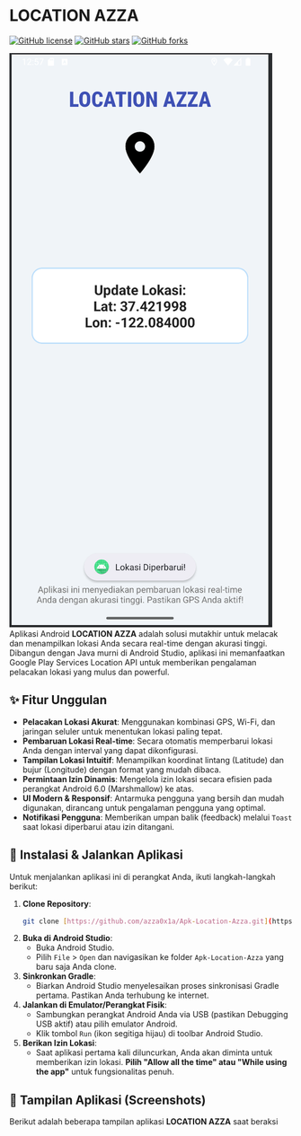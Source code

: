# LOCATION AZZA

[![GitHub license](https://img.shields.io/badge/license-MIT-blue.svg)](https://github.com/azza0x1a/Apk-Location-Azza/blob/main/LICENSE)
[![GitHub stars](https://img.shields.io/github/stars/azza0x1a/Apk-Location-Azza.svg?style=social)](https://github.com/azza0x1a/Apk-Location-Azza/stargazers)
[![GitHub forks](https://img.shields.io/github/forks/azza0x1a/Apk-Location-Azza.svg?style=social)](https://github.com/azza0x1a/Apk-Location-Azza/network/members)

![App Logo/Banner](screenshots/banner.png) Aplikasi Android **LOCATION AZZA** adalah solusi mutakhir untuk melacak dan menampilkan lokasi Anda secara real-time dengan akurasi tinggi. Dibangun dengan Java murni di Android Studio, aplikasi ini memanfaatkan Google Play Services Location API untuk memberikan pengalaman pelacakan lokasi yang mulus dan powerful.


## ✨ Fitur Unggulan

* **Pelacakan Lokasi Akurat**: Menggunakan kombinasi GPS, Wi-Fi, dan jaringan seluler untuk menentukan lokasi paling tepat.
* **Pembaruan Lokasi Real-time**: Secara otomatis memperbarui lokasi Anda dengan interval yang dapat dikonfigurasi.
* **Tampilan Lokasi Intuitif**: Menampilkan koordinat lintang (Latitude) dan bujur (Longitude) dengan format yang mudah dibaca.
* **Permintaan Izin Dinamis**: Mengelola izin lokasi secara efisien pada perangkat Android 6.0 (Marshmallow) ke atas.
* **UI Modern & Responsif**: Antarmuka pengguna yang bersih dan mudah digunakan, dirancang untuk pengalaman pengguna yang optimal.
* **Notifikasi Pengguna**: Memberikan umpan balik (feedback) melalui `Toast` saat lokasi diperbarui atau izin ditangani.

## 🚀 Instalasi & Jalankan Aplikasi

Untuk menjalankan aplikasi ini di perangkat Anda, ikuti langkah-langkah berikut:

1.  **Clone Repository**:
    ```bash
    git clone [https://github.com/azza0x1a/Apk-Location-Azza.git](https://github.com/azza0x1a/Apk-Location-Azza.git)
    ```
2.  **Buka di Android Studio**:
    * Buka Android Studio.
    * Pilih `File` > `Open` dan navigasikan ke folder `Apk-Location-Azza` yang baru saja Anda clone.
3.  **Sinkronkan Gradle**:
    * Biarkan Android Studio menyelesaikan proses sinkronisasi Gradle pertama. Pastikan Anda terhubung ke internet.
4.  **Jalankan di Emulator/Perangkat Fisik**:
    * Sambungkan perangkat Android Anda via USB (pastikan Debugging USB aktif) atau pilih emulator Android.
    * Klik tombol `Run` (ikon segitiga hijau) di toolbar Android Studio.
5.  **Berikan Izin Lokasi**:
    * Saat aplikasi pertama kali diluncurkan, Anda akan diminta untuk memberikan izin lokasi. **Pilih "Allow all the time" atau "While using the app"** untuk fungsionalitas penuh.

## 📸 Tampilan Aplikasi (Screenshots)

Berikut adalah beberapa tampilan aplikasi **LOCATION AZZA** saat beraksi
